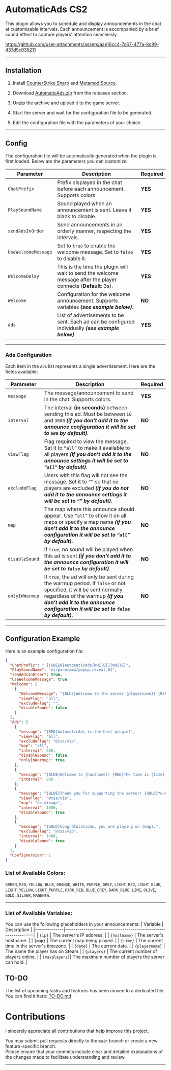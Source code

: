 # AutomaticAds CS2
This plugin allows you to schedule and display announcements in the chat at customizable intervals. Each announcement is accompanied by a brief sound effect to capture players' attention seamlessly.

https://github.com/user-attachments/assets/aae16cc4-7c67-477a-8c89-437d5c035211

---

## Installation
1. Install [CounterStrike Sharp](https://github.com/roflmuffin/CounterStrikeSharp) and [Metamod:Source](https://www.sourcemm.net/downloads.php/?branch=master).

2. Download [AutomaticAds.zip](https://github.com/wiruwiru/AutomaticAds-CS2/releases) from the releases section.

3. Unzip the archive and upload it to the game server.

4. Start the server and wait for the configuration file to be generated.

5. Edit the configuration file with the parameters of your choice.

---

## Config
The configuration file will be automatically generated when the plugin is first loaded. Below are the parameters you can customize:

| Parameter            | Description                                                                                       | Required |
|----------------------|---------------------------------------------------------------------------------------------------|----------|
| `ChatPrefix`         | Prefix displayed in the chat before each announcement. Supports colors.                           | **YES**  |
| `PlaySoundName`      | Sound played when an announcement is sent. Leave it blank to disable.                             | **YES**  |
| `sendAdsInOrder`     | Send announcements in an orderly manner, respecting the intervals.                                | **YES**  |
| `UseWelcomeMessage`  | Set to `true` to enable the welcome message. Set to `false` to disable it.                        | **YES**   |
| `WelcomeDelay`  | This is the time the plugin will wait to send the welcome message after the player connects (**Default**: 3s).                        | **YES**   |
| `Welcome`     | Configuration for the welcome announcement. Supports variables ***(see example below)***. | **NO**   |
| `Ads`                | List of advertisements to be sent. Each ad can be configured individually ***(see example below)***. | **YES**  |


---

### Ads Configuration
Each item in the `Ads` list represents a single advertisement. Here are the fields available:

| Parameter       | Description                                                                                         | Required |
|-----------------|-----------------------------------------------------------------------------------------------------|----------|
| `message`       | The message/announcement to send in the chat. Supports colors.                                      | **YES**  |
| `interval`      | The interval **(in seconds)** between sending this ad. Must be between `10` and `3600` ***(if you don't add it to the announce configuration it will be set to `600` by default)***.                 | **NO**  |
| `viewFlag`          | Flag required to view the message. Set it to `“all”` to make it available to all players ***(if you don't add it to the announce settings it will be set to `“all”` by default)***.     | **NO**   |
| `excludeFlag`          | Users with this flag will not see the message. Set it to `“”` so that no players are excluded ***(if you do not add it to the announce settings it will be set to `“”` by default)***.     | **NO**   |
| `map`           | The map where this announce should appear. Use `“all”` to show it on all maps or specify a map name ***(if you don't add it to the announce configuration it will be set to `“all”` by default)***.                | **NO**   |
| `disableSound`  | If `true`, no sound will be played when this ad is sent ***(if you don't add it to the announce configuration it will be set to `false` by default)***.                                            | **NO**   |
| `onlyInWarmup`  | If `true`, the ad will only be sent during the warmup period. If `false` or not specified, it will be sent normally regardless of the warmup ***(if you don't add it to the announce configuration it will be set to `false` by default)***.   | **NO**   |

---

## Configuration Example
Here is an example configuration file:
```json
{
  "ChatPrefix": " [{GREEN}AutomaticAds{WHITE}]{WHITE}",
  "PlaySoundName": "ui/panorama/popup_reveal_01",
  "sendAdsInOrder": true,
  "UseWelcomeMessage": true,
  "Welcome": [
    {
      "WelcomeMessage": "{BLUE}Welcome to the server {playername}! {RED}Playing on {map} with {players}/{maxplayers} players.",
      "viewFlag": "all",
      "excludeFlag": "",
      "disableSound": false
    }
  ],
  "Ads": [
    {
      "message": "{RED}AutomaticAds is the best plugin!",
      "viewFlag": "all",
      "excludeFlag": "@css/vip",
      "map": "all",
      "interval": 600,
      "disableSound": false,
      "onlyInWarmup": true
    },
    {
      "message": "{BLUE}Welcome to {hostname}! {RED}The time is {time} of {date}, playing in {map} with {players}/{maxplayers}. Connect {ip}",
      "interval": 800
    },
    {
      "message": "{BLUE}Thank you for supporting the server! {GOLD}Your contribution is greatly appreciated.",
      "viewFlag": "@css/vip",
      "map": "de_mirage",
      "interval": 1000,
      "disableSound": true
    },
    {
      "message": "{GOLD}Congratulations, you are playing on {map}.",
      "excludeFlag": "@css/vip",
      "interval": 1400,
      "disableSound": true
    }
  ],
  "ConfigVersion": 1
}
```

### List of Available Colors:
`GREEN`, `RED`, `YELLOW`, `BLUE`, `ORANGE`, `WHITE`, `PURPLE`, `GREY`, `LIGHT_RED`, `LIGHT_BLUE`, `LIGHT_YELLOW`, `LIGHT_PURPLE`, `DARK_RED`, `BLUE_GREY`, `DARK_BLUE`, `LIME`, `OLIVE`, `GOLD`, `SILVER`, `MAGENTA`.

---

### List of Available Variables:
You can use the following placeholders in your announcements:
| Variable     | Description                                                   |
|--------------|---------------------------------------------------------------|
| `{ip}`       | The server's IP address.                                      |
| `{hostname}` | The server's hostname.                                        |
| `{map}`      | The current map being played.                                 |
| `{time}`     | The current time in the server's timezone.                    |
| `{date}`     | The current date.                                             |
| `{playername}`  | The name the player has on Steam                         |
| `{players}`  | The current number of players online.                         |
| `{maxplayers}`| The maximum number of players the server can hold.            |

## TO-DO  
The list of upcoming tasks and features has been moved to a dedicated file. You can find it here: [TO-DO.md](TODO.md)  

# **Contributions**  
I sincerely appreciate all contributions that help improve this project.  

You may submit pull requests directly to the `main` branch or create a new feature-specific branch.  
Please ensure that your commits include clear and detailed explanations of the changes made to facilitate understanding and review.

---